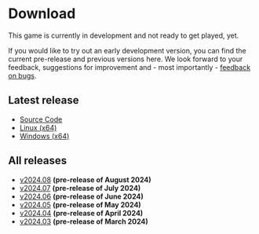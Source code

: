 # Download

This game is currently in development and not ready to get played, yet. 

If you would like to try out an early development version, you can find the current pre-release and previous versions
here. We look forward to your feedback, suggestions for improvement and - most importantly -
[feedback on bugs](https://github.com/Retro-Carnage-Team/retro-carnage/issues).

## Latest release

- [Source Code](http://www.retro-carnage.net/releases/v2024.08/Retro-Carnage-v2024.08-Code.zip)
- [Linux (x64)](http://www.retro-carnage.net/releases/v2024.08/Retro-Carnage-v2024.08-Linux.zip)
- [Windows (x64)](http://www.retro-carnage.net/releases/v2024.08/Retro-Carnage-v2024.08-Windows.zip)

## All releases

- [v2024.08](v2024.08.md) **(pre-release of August 2024)**
- [v2024.07](v2024.07.md) **(pre-release of July 2024)**
- [v2024.06](v2024.06.md) **(pre-release of June 2024)**
- [v2024.05](v2024.05.md) **(pre-release of May 2024)**
- [v2024.04](v2024.04.md) **(pre-release of April 2024)**
- [v2024.03](v2024.03.md) **(pre-release of March 2024)**
